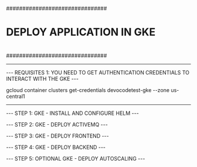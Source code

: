 ###############################
#                             #
#  DEPLOY APPLICATION IN GKE  #
#                             #
###############################

-----------------------------------------------------------------------------------------------

--- REQUISITES 1: YOU NEED TO GET AUTHENTICATION CREDENTIALS TO INTERACT WITH THE GKE ---

gcloud container clusters get-credentials devocodetest-gke --zone us-central1

-----------------------------------------------------------------------------------------------

--- STEP 1: GKE - INSTALL AND CONFIGURE HELM ---

--- STEP 2: GKE - DEPLOY ACTIVEMQ ---

--- STEP 3: GKE - DEPLOY FRONTEND ---

--- STEP 4: GKE - DEPLOY BACKEND ---

--- STEP 5: OPTIONAL GKE - DEPLOY AUTOSCALING ---
